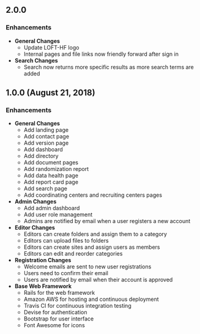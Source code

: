 ## 2.0.0

### Enhancements
- **General Changes**
  - Update LOFT-HF logo
  - Internal pages and file links now friendly forward after sign in
- **Search Changes**
  - Search now returns more specific results as more search terms are added

## 1.0.0 (August 21, 2018)

### Enhancements
- **General Changes**
  - Add landing page
  - Add contact page
  - Add version page
  - Add dashboard
  - Add directory
  - Add document pages
  - Add randomization report
  - Add data health page
  - Add report card page
  - Add search page
  - Add coordinating centers and recruiting centers pages
- **Admin Changes**
  - Add admin dashboard
  - Add user role management
  - Admins are notified by email when a user registers a new account
- **Editor Changes**
  - Editors can create folders and assign them to a category
  - Editors can upload files to folders
  - Editors can create sites and assign users as members
  - Editors can edit and reorder categories
- **Registration Changes**
  - Welcome emails are sent to new user registrations
  - Users need to confirm their email
  - Users are notified by email when their account is approved
- **Base Web Framework**
  - Rails for the web framework
  - Amazon AWS for hosting and continuous deployment
  - Travis CI for continuous integration testing
  - Devise for authentication
  - Bootstrap for user interface
  - Font Awesome for icons
